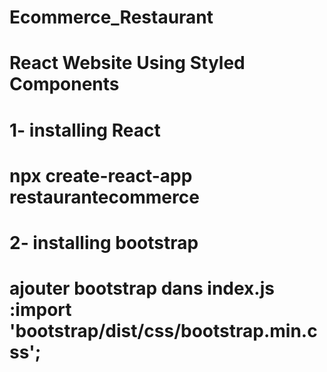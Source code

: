 # Ecommerce_Restaurant
# React Website Using Styled Components 
# 1- installing React 
 # npx create-react-app restaurantecommerce 
# 2- installing bootstrap
 # ajouter bootstrap dans index.js :import 'bootstrap/dist/css/bootstrap.min.css';

